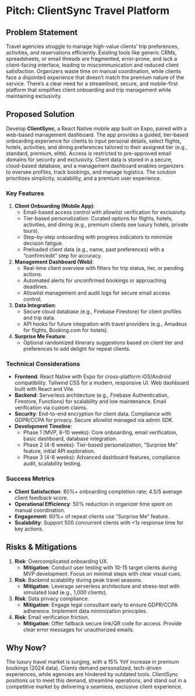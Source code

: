 # Pitch: ClientSync Travel Platform

## Problem Statement

Travel agencies struggle to manage high-value clients’ trip preferences, activities, and reservations efficiently. Existing tools like generic CRMs, spreadsheets, or email threads are fragmented, error-prone, and lack a client-facing interface, leading to miscommunication and reduced client satisfaction. Organizers waste time on manual coordination, while clients face a disjointed experience that doesn’t match the premium nature of the service. There’s a clear need for a streamlined, secure, and mobile-first platform that simplifies client onboarding and trip management while maintaining exclusivity.

## Proposed Solution

Develop **ClientSync**, a React Native mobile app built on Expo, paired with a web-based management dashboard. The app provides a guided, tier-based onboarding experience for clients to input personal details, select flights, hotels, activities, and dining preferences tailored to their assigned tier (e.g., standard, premium, elite). Access is restricted to pre-approved email domains for security and exclusivity. Client data is stored in a secure, cloud-based database, and a management dashboard enables organizers to oversee profiles, track bookings, and manage logistics. The solution prioritizes simplicity, scalability, and a premium user experience.

### Key Features
1. **Client Onboarding (Mobile App)**:
   - Email-based access control with allowlist verification for exclusivity.
   - Tier-based personalization: Curated options for flights, hotels, activities, and dining (e.g., premium clients see luxury hotels, private tours).
   - Step-by-step onboarding with progress indicators to minimize decision fatigue.
   - Preloaded client data (e.g., name, past preferences) with a “confirm/edit” step for accuracy.
2. **Management Dashboard (Web)**:
   - Real-time client overview with filters for trip status, tier, or pending actions.
   - Automated alerts for unconfirmed bookings or approaching deadlines.
   - Allowlist management and audit logs for secure email access control.
3. **Data Integration**:
   - Secure cloud database (e.g., Firebase Firestore) for client profiles and trip data.
   - API hooks for future integration with travel providers (e.g., Amadeus for flights, Booking.com for hotels).
4. **Surprise Me Feature**:
   - Optional randomized itinerary suggestions based on client tier and preferences to add delight for repeat clients.

### Technical Considerations
- **Frontend**: React Native with Expo for cross-platform iOS/Android compatibility. Tailwind CSS for a modern, responsive UI. Web dashboard built with React and Vite.
- **Backend**: Serverless architecture (e.g., Firebase Authentication, Firestore, Functions) for scalability and low maintenance. Email verification via custom claims.
- **Security**: End-to-end encryption for client data. Compliance with GDPR/CCPA for privacy. Secure allowlist managed via admin SDK.
- **Development Timeline**:
  - Phase 1 (MVP, 8-10 weeks): Core onboarding, email verification, basic dashboard, database integration.
  - Phase 2 (4-6 weeks): Tier-based personalization, “Surprise Me” feature, initial API exploration.
  - Phase 3 (4-6 weeks): Advanced dashboard features, compliance audit, scalability testing.

### Success Metrics
- **Client Satisfaction**: 80%+ onboarding completion rate; 4.5/5 average client feedback score.
- **Operational Efficiency**: 50% reduction in organizer time spent on manual coordination.
- **Engagement**: 60%+ of repeat clients use “Surprise Me” feature.
- **Scalability**: Support 500 concurrent clients with <1s response time for key actions.

## Risks & Mitigations
1. **Risk**: Overcomplicated onboarding UX.
   - **Mitigation**: Conduct user testing with 10-15 target clients during MVP development. Focus on minimal steps with clear visual cues.
2. **Risk**: Backend scalability during peak travel seasons.
   - **Mitigation**: Leverage serverless architecture and stress-test with simulated load (e.g., 1,000 clients).
3. **Risk**: Data privacy compliance.
   - **Mitigation**: Engage legal consultant early to ensure GDPR/CCPA adherence. Implement data minimization principles.
4. **Risk**: Email verification friction.
   - **Mitigation**: Offer fallback secure link/QR code for access. Provide clear error messages for unauthorized emails.

## Why Now?
The luxury travel market is surging, with a 15% YoY increase in premium bookings (2024 data). Clients demand personalized, tech-driven experiences, while agencies are hindered by outdated tools. ClientSync positions us to meet this demand, streamline operations, and stand out in a competitive market by delivering a seamless, exclusive client experience.
